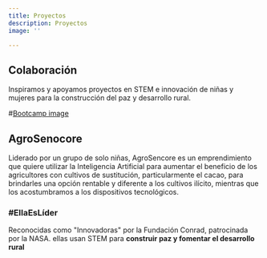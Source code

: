 ```yaml
---
title: Proyectos
description: Proyectos
image: ''

---
```

## Colaboración

Inspiramos y apoyamos proyectos en STEM e innovación de niñas y mujeres para la construcción del paz y desarrollo rural.

\#[Bootcamp image](https://hub.laboratoria.la/hubfs/Talent%20Fest%20SAP003-18-1-1.jpg)

## AgroSenocore

Liderado por un grupo de solo niñas, AgroSencore es un emprendimiento que quiere utilizar la Inteligencia Artificial para aumentar el beneficio de los agricultores con cultivos de sustitución, particularmente el cacao, para brindarles una opción rentable y diferente a los cultivos ilícito, mientras que los acostumbramos a los dispositivos tecnológicos.

### #EllaEsLíder

Reconocidas como "Innovadoras" por la Fundación Conrad, patrocinada por la NASA. ellas usan STEM para **construir paz y fomentar el desarrollo rural**
